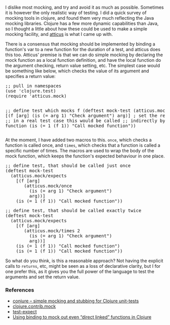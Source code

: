 <p>I dislike most mocking, and try and avoid it as much as possible. Sometimes
it is however the only realistic way of testing.  I did a quick survey of
mocking tools in clojure, and found them very much reflecting the Java mocking
libraries. Clojure has a few more dynamic capabilities than Java, so I thought a
little about how these could be used to make a simple mocking facility, and <a href="http://github.com/hugoduncan/atticus">atticus</a> is what I came up
with.</p>
<p>There is a consensus that mocking should be implemented by binding a
function's var to a new function for the duration of a test, and atticus does
this too. Atticus' premise is that we can do simple mocking by declaring the
mock function as a local function definition, and have the local function do the
argument checking, return value setting, etc.  The simplest case would be
something like below, which checks the value of its argument and specifies a
return value:</p>
<pre class="clojure">
;; pull in namespaces
(use 'clojure.test)
(require 'atticus.mock)

;; define test which mocks f
(deftest mock-test
  (atticus.mock/expects
    [(f [arg]
       (is (= arg 1) "Check argument")
       arg)] ; set the return value
    ;; in a real test case this would be called
    ;; indirectly by some other function
    (is (= 1 (f 1)) "Call mocked function"))
</pre>
<p>At the moment, I have added two macros to this.  <code>once</code>, which
checks a function is called once, and <code>times</code>, which checks that a
function is called a specific number of times. The macros are used to wrap the
body of the mock function, which keeps the function's expected behaviour in one
place.</p>
<pre class="clojure">
;; define test, that should be called just once
(deftest mock-test
  (atticus.mock/expects
    [(f [arg]
       (atticus.mock/once
         (is (= arg 1) "Check argument")
         arg))]
    (is (= 1 (f 1)) "Call mocked function"))
</pre>
<pre class="clojure">
;; define test, that should be called exactly twice
(deftest mock-test
  (atticus.mock/expects
    [(f [arg]
       (atticus.mock/times 2
         (is (= arg 1) "Check argument")
         arg))]
    (is (= 1 (f 1)) "Call mocked function")
    (is (= 1 (f 1)) "Call mocked function"))
</pre>
<p>So what do you think, is this a reasonable approach? Not having the explicit
calls to <code>returns</code>, etc, might be seen as a loss of declarative
clarity, but I for one prefer this, as it gives you the full power of the
language to test the arguments and set the return value.</p>
<h3>References</h3>
<ul>
<li><a href="http://s-expressions.com/2010/01/24/conjure-simple-mocking-and-stubbing-for-clojure-unit-tests/">conjure – simple mocking and stubbing for Clojure unit-tests</a></li>
<li><a href="http://richhickey.github.com/clojure-contrib/mock-api.html">clojure.contrib.mock</a></li>
<li><a href="http://code.google.com/p/test-expect/">test-expect</a></li>
<li><a href="http://blog.n01se.net/?p=134">Using binding to mock out even “direct linked” functions in Clojure</a></li>
</ul>